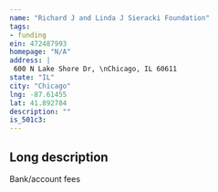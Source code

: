 ```yaml
---
name: "Richard J and Linda J Sieracki Foundation"
tags:
- funding
ein: 472487993
homepage: "N/A"
address: |
 600 N Lake Shore Dr, \nChicago, IL 60611
state: "IL"
city: "Chicago"
lng: -87.61455
lat: 41.892784
description: ""
is_501c3: 
---
```


## Long description

Bank/account fees
